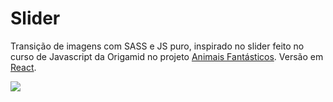 # Slider

Transição de imagens com SASS e JS puro, inspirado no slider feito no curso de Javascript da Origamid no projeto [Animais Fantásticos](https://origamid.github.io/animais-fantasticos/).
Versão em [React](https://github.com/theandersonfonseca/Slider2).

![](/src/img/slider.gif)

